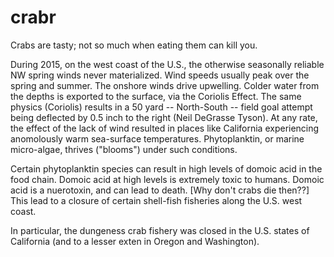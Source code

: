 # crabr
Crabs are tasty; not so much when eating them can kill you. 

During 2015, on the west coast of the U.S., the otherwise seasonally reliable NW spring winds never materialized. Wind speeds usually peak over the spring and summer. The onshore winds drive upwelling. Colder water from the depths is exported to the surface, via the Coriolis Effect. The same physics (Coriolis) results in a 50 yard -- North-South -- field goal attempt being deflected by 0.5 inch to the right (Neil DeGrasse Tyson). At any rate, the effect of the lack of wind resulted in places like California experiencing anomolously warm sea-surface temperatures. Phytoplanktin, or marine micro-algae, thrives ("blooms") under such conditions. 

Certain phytoplanktin species can result in high levels of domoic acid in the food chain. Domoic acid at high levels is extremely toxic to humans. Domoic acid is a nuerotoxin, and can lead to death. [Why don't crabs die then??] This lead to a closure of certain shell-fish fisheries along the U.S. west coast. 

In particular, the dungeness crab fishery was closed in the U.S. states of California (and to a lesser exten in Oregon and Washington).
